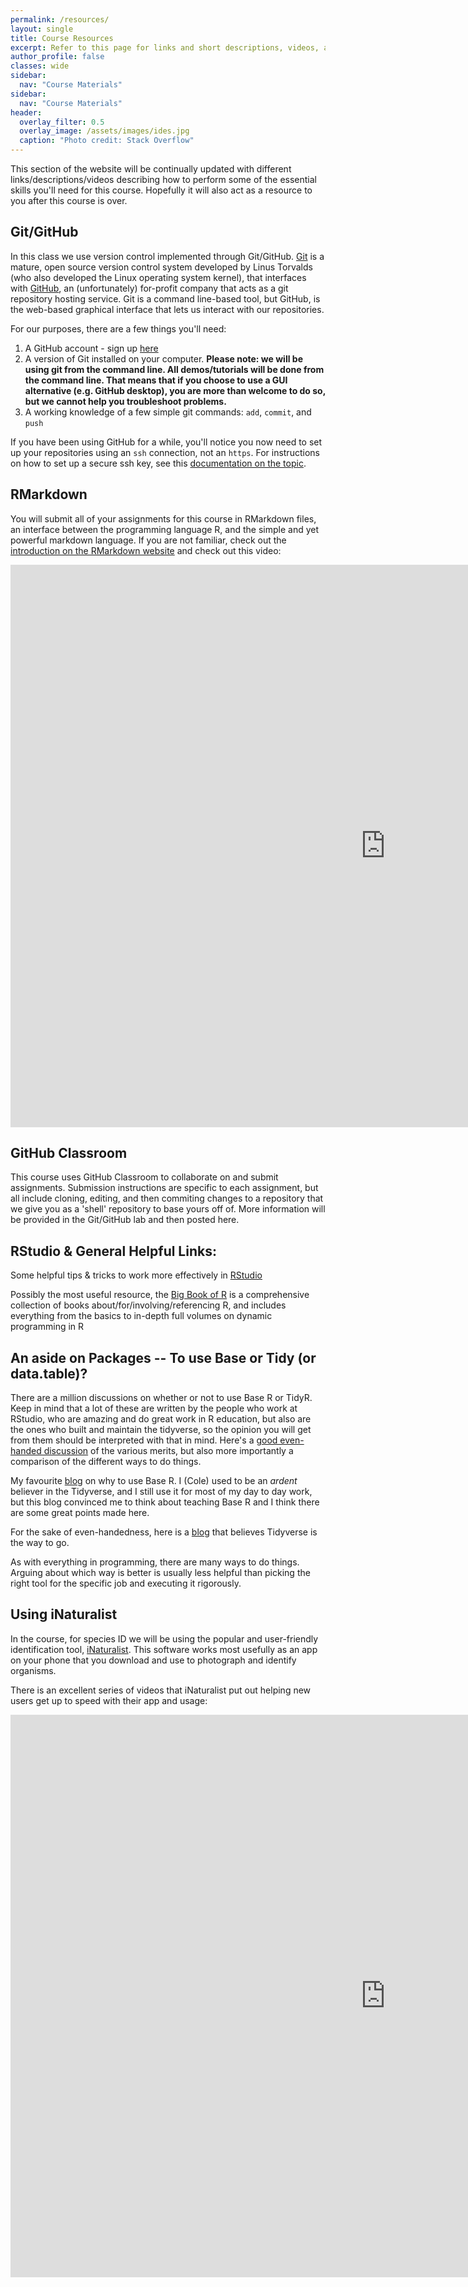 ```yaml
---
permalink: /resources/
layout: single
title: Course Resources
excerpt: Refer to this page for links and short descriptions, videos, and references, to content and material that will help you as you navigate this course. 
author_profile: false
classes: wide
sidebar:
  nav: "Course Materials"
sidebar:
  nav: "Course Materials"
header:
  overlay_filter: 0.5
  overlay_image: /assets/images/ides.jpg
  caption: "Photo credit: Stack Overflow"
---
```


This section of the website will be continually updated with different links/descriptions/videos describing how to perform some of the essential skills you'll need for this course. Hopefully it will also act as a resource to you after this course is over. 


## Git/GitHub

In this class we use version control implemented through Git/GitHub. [Git](https://git-scm.com/book/en/v2/Getting-Started-What-is-Git%3F) is a mature, open source version control system developed by Linus Torvalds (who also developed the Linux operating system kernel), that interfaces with [GitHub](https://kinsta.com/knowledgebase/what-is-github/), an (unfortunately) for-profit company that acts as a git repository hosting service. Git is a command line-based tool, but GitHub, is the web-based graphical interface that lets us interact with our repositories. 

For our purposes, there are a few things you'll need:

1. A GitHub account - sign up [here](https://github.com/)
2. A version of Git installed on your computer. 
    **Please note: we will be using git from the command line. All demos/tutorials will be done from the command line. That means that if you choose to use a GUI alternative (e.g. GitHub desktop), you are more than welcome to do so, but we cannot help you troubleshoot problems.**
3. A working knowledge of a few simple git commands: `add`, `commit`, and `push`

If you have been using GitHub for a while, you'll notice you now need to set up your repositories using an `ssh` connection, not an `https`. For instructions on how to set up a secure ssh key, see this [documentation on the topic](https://docs.github.com/en/authentication/connecting-to-github-with-ssh/about-ssh). 

## RMarkdown

You will submit all of your assignments for this course in RMarkdown files, an interface between the programming language R, and the simple and yet powerful markdown language. If you are not familiar, check out the [introduction on the RMarkdown website](https://rmarkdown.rstudio.com/lesson-1.html) and check out this video:

<iframe src="https://player.vimeo.com/video/178485416" width="1200" height="900" frameborder="0" allow="autoplay; encrypted-media" allowfullscreen=""></iframe>

## GitHub Classroom

This course uses GitHub Classroom to collaborate on and submit assignments. Submission instructions are specific to each assignment, but all include cloning, editing, and then commiting changes to a repository that we give you as a 'shell' repository to base yours off of. More information will be provided in the Git/GitHub lab and then posted here.  

## RStudio & General Helpful Links:

Some helpful tips & tricks to work more effectively in [RStudio](https://towardsdatascience.com/tips-and-tricks-in-rstudio-and-r-markdown-7a464508b0c)

Possibly the most useful resource, the [Big Book of R](https://www.bigbookofr.com) is a comprehensive collection of books about/for/involving/referencing R, and includes everything from the basics to in-depth full volumes on dynamic programming in R

## An aside on Packages -- To use Base or Tidy (or data.table)?

There are a million discussions on whether or not to use Base R or TidyR. Keep in mind that a lot of these are written by the people who work at RStudio, who are amazing and do great work in R education, but also are the ones who built and maintain the tidyverse, so the opinion you will get from them should be interpreted with that in mind. Here's a [good even-handed discussion](https://wetlandscapes.com/blog/a-comparison-of-r-dialects/) of the various merits, but also more importantly a comparison of the different ways to do things.

My favourite [blog](https://www.r-bloggers.com/2019/12/why-i-dont-use-the-tidyverse/) on why to use Base R. I (Cole) used to be an *ardent* believer in the Tidyverse, and I still use it for most of my day to day work, but this blog convinced me to think about teaching Base R and I think there are some great points made here.

For the sake of even-handedness, here is a [blog](https://www.r-bloggers.com/2018/09/why-learn-the-tidyverse/#:~:text=Why%20is%20Tidyverse%20so%20popular,build%20an%20ecosystem%20of%20applications.) that believes Tidyverse is the way to go. 

As with everything in programming, there are many ways to do things. Arguing about which way is better is usually less helpful than picking the right tool for the specific job and executing it rigorously. 

## Using iNaturalist

In the course, for species ID we will be using the popular and user-friendly identification tool, [iNaturalist](https://www.inaturalist.org/pages/getting+started). This software works most usefully as an app on your phone that you download and use to photograph and identify organisms. 

There is an excellent series of videos that iNaturalist put out helping new users get up to speed with their app and usage:

<iframe src="https://player.vimeo.com/video/162581545?h=c4adb054f2" width="1200" height="900" frameborder="0" allow="autoplay; fullscreen; picture-in-picture" allowfullscreen></iframe>
